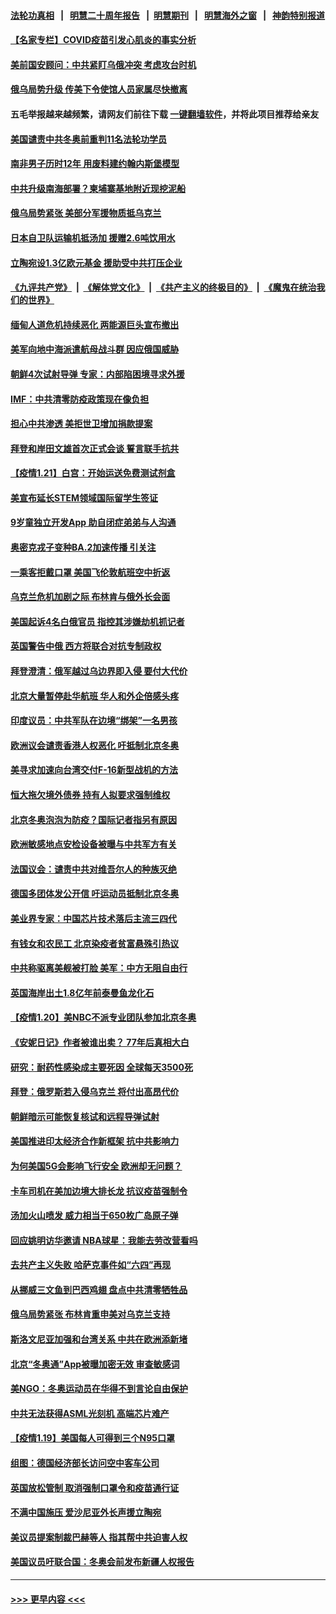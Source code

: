 #### [法轮功真相](https://github.com/gfw-breaker/truth/blob/master/README.md?t=0) &nbsp;&nbsp;|&nbsp;&nbsp; [明慧二十周年报告](https://github.com/gfw-breaker/mh-reports/blob/master/README.md?t=0) &nbsp;&nbsp;|&nbsp;&nbsp;[明慧期刊](https://github.com/gfw-breaker/mh-qikan) &nbsp;&nbsp;|&nbsp;&nbsp; [明慧海外之窗](https://github.com/gfw-breaker/mh-news/blob/master/README.md?t=0) &nbsp;&nbsp;|&nbsp;&nbsp; [神韵特别报道](https://github.com/gfw-breaker/mh-news/blob/master/shenyun.md?t=0)
#### [【名家专栏】COVID疫苗引发心肌炎的事实分析](../pages/nsc418/n13522726.md?t=01230901) 
#### [美前国安顾问：中共紧盯乌俄冲突 考虑攻台时机](../pages/nsc418/n13522918.md?t=01230901) 
#### [俄乌局势升级 传美下令使馆人员家属尽快撤离](../pages/nsc418/n13522976.md?t=01230901) 
#### 五毛举报越来越频繁，请网友们前往下载 [一键翻墙软件](https://github.com/gfw-breaker/ssr-accounts)，并将此项目推荐给亲友
#### [美国谴责中共冬奥前重判11名法轮功学员](../pages/nsc418/n13521806.md?t=01230901) 
#### [南非男子历时12年 用废料建约翰内斯堡模型](../pages/nsc418/n13521938.md?t=01230901) 
#### [中共升级南海部署？柬埔寨基地附近现挖泥船](../pages/nsc418/n13522623.md?t=01230901) 
#### [俄乌局势紧张 美部分军援物质抵乌克兰](../pages/nsc418/n13522731.md?t=01230901) 
#### [日本自卫队运输机抵汤加 援赠2.6吨饮用水](../pages/nsc418/n13522361.md?t=01230901) 
#### [立陶宛设1.3亿欧元基金 援助受中共打压企业](../pages/nsc418/n13522159.md?t=01230901) 
#### [《九评共产党》](https://github.com/begood0513/9ping.md/blob/master/README.md) &nbsp;|&nbsp; [《解体党文化》](../../../../jtdwh.md/blob/master/README.md)  &nbsp;|&nbsp; [《共产主义的终极目的》](../../../../gczydzjmd.md/blob/master/README.md) &nbsp;|&nbsp; [《魔鬼在统治我们的世界》](../../../../mgztzwmdsj.md/blob/master/README.md) 
#### [缅甸人道危机持续恶化 两能源巨头宣布撤出](../pages/nsc418/n13521312.md?t=01230901) 
#### [美军向地中海派遣航母战斗群 因应俄国威胁](../pages/nsc418/n13521445.md?t=01230901) 
#### [朝鲜4次试射导弹 专家：内部陷困境寻求外援](../pages/nsc418/n13521399.md?t=01230901) 
#### [IMF：中共清零防疫政策现在像负担](../pages/nsc418/n13521136.md?t=01230901) 
#### [担心中共渗透  美拒世卫增加捐款提案](../pages/nsc418/n13521184.md?t=01230901) 
#### [拜登和岸田文雄首次正式会谈 誓言联手抗共](../pages/nsc418/n13520764.md?t=01230901) 
#### [【疫情1.21】白宫：开始运送免费测试剂盒](../pages/nsc418/n13520274.md?t=01230901) 
#### [美宣布延长STEM领域国际留学生签证](../pages/nsc418/n13520938.md?t=01230901) 
#### [9岁童独立开发App 助自闭症弟弟与人沟通](../pages/nsc418/n13520329.md?t=01230901) 
#### [奥密克戎子变种BA.2加速传播 引关注](../pages/nsc418/n13520944.md?t=01230901) 
#### [一乘客拒戴口罩 美国飞伦敦航班空中折返](../pages/nsc418/n13520784.md?t=01230901) 
#### [乌克兰危机加剧之际 布林肯与俄外长会面](../pages/nsc418/n13520753.md?t=01230901) 
#### [美国起诉4名白俄官员 指控其涉嫌劫机抓记者](../pages/nsc418/n13519944.md?t=01230901) 
#### [英国警告中俄 西方将联合对抗专制政权](../pages/nsc418/n13519564.md?t=01230901) 
#### [拜登澄清：俄军越过乌边界即入侵 要付大代价](../pages/nsc418/n13519451.md?t=01230901) 
#### [北京大量暂停赴华航班 华人和外企倍感头疼](../pages/nsc418/n13518681.md?t=01230901) 
#### [印度议员：中共军队在边境“绑架”一名男孩](../pages/nsc418/n13519283.md?t=01230901) 
#### [欧洲议会谴责香港人权恶化 吁抵制北京冬奥](../pages/nsc418/n13519107.md?t=01230901) 
#### [美寻求加速向台湾交付F-16新型战机的方法](../pages/nsc418/n13518956.md?t=01230901) 
#### [恒大拖欠境外债券 持有人拟要求强制维权](../pages/nsc418/n13518825.md?t=01230901) 
#### [北京冬奥泡泡为防疫？国际记者指另有原因](../pages/nsc418/n13518824.md?t=01230901) 
#### [欧洲敏感地点安检设备被曝与中共军方有关](../pages/nsc418/n13518654.md?t=01230901) 
#### [法国议会：谴责中共对维吾尔人的种族灭绝](../pages/nsc418/n13518452.md?t=01230901) 
#### [德国多团体发公开信 吁运动员抵制北京冬奥](../pages/nsc418/n13518490.md?t=01230901) 
#### [美业界专家：中国芯片技术落后主流三四代](../pages/nsc418/n13515892.md?t=01230901) 
#### [有钱女和农民工 北京染疫者贫富悬殊引热议](../pages/nsc418/n13517997.md?t=01230901) 
#### [中共称驱离美舰被打脸 美军：中方无阻自由行](../pages/nsc418/n13518149.md?t=01230901) 
#### [英国海岸出土1.8亿年前泰曼鱼龙化石](../pages/nsc418/n13517655.md?t=01230901) 
#### [【疫情1.20】美NBC不派专业团队参加北京冬奥](../pages/nsc418/n13517849.md?t=01230901) 
#### [《安妮日记》作者被谁出卖？ 77年后真相大白](../pages/nsc418/n13517556.md?t=01230901) 
#### [研究：耐药性感染成主要死因 全球每天3500死](../pages/nsc418/n13517542.md?t=01230901) 
#### [拜登：俄罗斯若入侵乌克兰 将付出高昂代价](../pages/nsc418/n13516554.md?t=01230901) 
#### [朝鲜暗示可能恢复核试和远程导弹试射](../pages/nsc418/n13517098.md?t=01230901) 
#### [美国推进印太经济合作新框架 抗中共影响力](../pages/nsc418/n13516851.md?t=01230901) 
#### [为何美国5G会影响飞行安全 欧洲却无问题？](../pages/nsc418/n13516469.md?t=01230901) 
#### [卡车司机在美加边境大排长龙 抗议疫苗强制令](../pages/nsc418/n13516351.md?t=01230901) 
#### [汤加火山喷发 威力相当于650枚广岛原子弹](../pages/nsc418/n13516367.md?t=01230901) 
#### [回应姚明访华邀请 NBA球星：我能去劳改营看吗](../pages/nsc418/n13516343.md?t=01230901) 
#### [去共产主义失败 哈萨克事件如“六四”再现](../pages/nsc418/n13514825.md?t=01230901) 
#### [从挪威三文鱼到巴西鸡翅 盘点中共清零牺牲品](../pages/nsc418/n13516261.md?t=01230901) 
#### [俄乌局势紧张 布林肯重申美对乌克兰支持](../pages/nsc418/n13516011.md?t=01230901) 
#### [斯洛文尼亚加强和台湾关系 中共在欧洲添新堵](../pages/nsc418/n13516058.md?t=01230901) 
#### [北京“冬奥通”App被曝加密无效 审查敏感词](../pages/nsc418/n13515672.md?t=01230901) 
#### [美NGO：冬奥运动员在华得不到言论自由保护](../pages/nsc418/n13514496.md?t=01230901) 
#### [中共无法获得ASML光刻机 高端芯片难产](../pages/nsc418/n13515985.md?t=01230901) 
#### [【疫情1.19】美国每人可得到三个N95口罩](../pages/nsc418/n13515332.md?t=01230901) 
#### [组图：德国经济部长访问空中客车公司](../pages/nsc418/n13515422.md?t=01230901) 
#### [英国放松管制 取消强制口罩令和疫苗通行证](../pages/nsc418/n13515879.md?t=01230901) 
#### [不满中国施压 爱沙尼亚外长声援立陶宛](../pages/nsc418/n13515659.md?t=01230901) 
#### [美议员提案制裁巴赫等人 指其帮中共迫害人权](../pages/nsc418/n13515504.md?t=01230901) 
#### [美国议员吁联合国：冬奥会前发布新疆人权报告](../pages/nsc418/n13515015.md?t=01230901) 

----
#### [ >>> 更早内容 <<< ](../indexes/nsc418-earlier.md)
